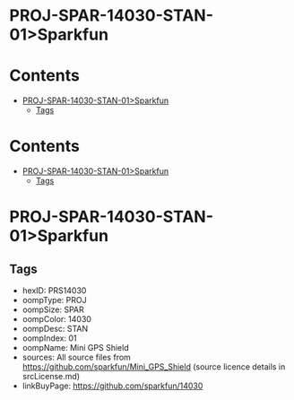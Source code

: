 
PROJ-SPAR-14030-STAN-01>Sparkfun
================================

Contents
========

* [PROJ-SPAR-14030-STAN-01>Sparkfun](#proj-spar-14030-stan-01sparkfun)
	* [Tags](#tags)

Contents
========

* [PROJ-SPAR-14030-STAN-01>Sparkfun](#proj-spar-14030-stan-01sparkfun)
	* [Tags](#tags)

# PROJ-SPAR-14030-STAN-01>Sparkfun

## Tags

- hexID: PRS14030
- oompType: PROJ
- oompSize: SPAR
- oompColor: 14030
- oompDesc: STAN
- oompIndex: 01
- oompName: Mini GPS Shield
- sources: All source files from https://github.com/sparkfun/Mini_GPS_Shield (source licence details in srcLicense.md)
- linkBuyPage: https://github.com/sparkfun/14030
